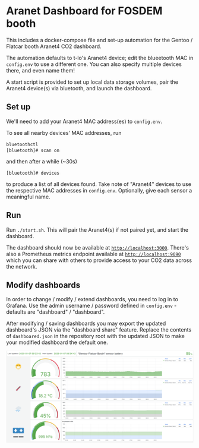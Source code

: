 # Aranet Dashboard for FOSDEM booth

This includes a docker-compose file and set-up automation for the Gentoo / Flatcar booth Aranet4 CO2 dashboard.

The automation defaults to t-lo's Aranet4 device; edit the blueetooth MAC in `config.env` to use a different one.
You can also specify multiple devices there, and even name them!

A start script is provided to set up local data storage volumes, pair the Aranet4 device(s) via bluetooth, and launch the dashboard.

## Set up

We'll need to add your Aranet4 MAC address(es) to `config.env`.

To see all nearby devices' MAC addresses, run
```
bluetoothctl
[bluetooth]# scan on
```
and then after a while (~30s)
```
[bluetooth]# devices
```
to produce a list of all devices found.
Take note of "Aranet4" devices to use the respective MAC addresses in `config.env`.
Optionally, give each sensor a meaningful name.

## Run

Run `./start.sh`. This will pair the Aranet4(s) if not paired yet, and start the dashboard.

The dashboard should now be available at [`http://localhost:3000`](http://localhost:3000).
There's also a Prometheus metrics endpoint available at [`http://localhost:9090`](http://localhost:9090) which you can share with others to provide access to your CO2 data across the network.

## Modify dashboards

In order to change / modify / extend dashboards, you need to log in to Grafana.
Use the admin username / password defined in `config.env` - defaults are "dashboard" / "dashboard".

After modifying / saving dashboards you may export the updated dashboard's JSON via the "dashboard share" feature.
Replace the contents of `dashboared.json` in the repository root with the updated JSON to make your modified dashboard the default one.

![dashboard.png](dashboard.png)
